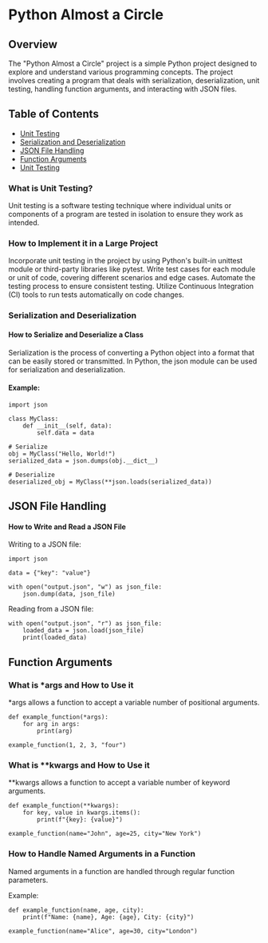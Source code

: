 # Python Almost a Circle
## Overview
The "Python Almost a Circle" project is a simple Python project designed to explore and understand various programming concepts. The project involves creating a program that deals with serialization, deserialization, unit testing, handling function arguments, and interacting with JSON files.

## Table of Contents
- [Unit Testing]()
- [Serialization and Deserialization]()
- [JSON File Handling]()
- [Function Arguments]()
- [Unit Testing]()

### What is Unit Testing?
Unit testing is a software testing technique where individual units or components of a program are tested in isolation to ensure they work as intended.

### How to Implement it in a Large Project
Incorporate unit testing in the project by using Python's built-in unittest module or third-party libraries like pytest. Write test cases for each module or unit of code, covering different scenarios and edge cases. Automate the testing process to ensure consistent testing. Utilize Continuous Integration (CI) tools to run tests automatically on code changes.

### Serialization and Deserialization
#### How to Serialize and Deserialize a Class
Serialization is the process of converting a Python object into a format that can be easily stored or transmitted. In Python, the json module can be used for serialization and deserialization.

#### Example:

```
import json

class MyClass:
    def __init__(self, data):
        self.data = data

# Serialize
obj = MyClass("Hello, World!")
serialized_data = json.dumps(obj.__dict__)

# Deserialize
deserialized_obj = MyClass(**json.loads(serialized_data))
```

## JSON File Handling
#### How to Write and Read a JSON File
Writing to a JSON file:

```
import json

data = {"key": "value"}

with open("output.json", "w") as json_file:
    json.dump(data, json_file)
```

Reading from a JSON file:

```
with open("output.json", "r") as json_file:
    loaded_data = json.load(json_file)
    print(loaded_data)
```

## Function Arguments
### What is *args and How to Use it
*args allows a function to accept a variable number of positional arguments.

```
def example_function(*args):
    for arg in args:
        print(arg)

example_function(1, 2, 3, "four")
```

### What is **kwargs and How to Use it
**kwargs allows a function to accept a variable number of keyword arguments.

```
def example_function(**kwargs):
    for key, value in kwargs.items():
        print(f"{key}: {value}")

example_function(name="John", age=25, city="New York")
```

### How to Handle Named Arguments in a Function
Named arguments in a function are handled through regular function parameters.

Example:
```
def example_function(name, age, city):
    print(f"Name: {name}, Age: {age}, City: {city}")

example_function(name="Alice", age=30, city="London")
```
